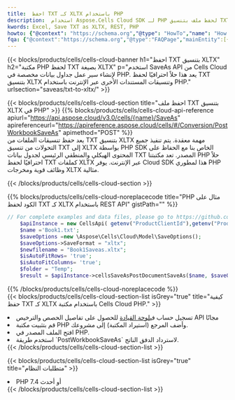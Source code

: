 ```yaml
---
title:  احفظ TXT كـ XLTX باستخدام PHP
description:  استخدام Aspose.Cells Cloud SDK لـ PHP لحفظ ملف بتنسيق TXT كملف بتنسيق XLTX.
kwords: Excel, Save TXT as XLTX, REST, PHP
howto: {"@context": "https://schema.org","@type": "HowTo","name": "How to save TXT as XLTX using the Cells Cloud PHP library.","description": "How to save TXT as XLTX using the Cells Cloud PHP library.","image": {"@type": "ImageObject"},"url": "/php/saveas/txt-to-xltx/","step": [{ "@type": "HowToStep","name": "How to save TXT as XLTX using the Cells Cloud PHP library. step 1", "image": {"@type": "ImageObject",},"url": "/php/saveas/txt-to-xltx/","text": "Register an account at <a href='https://dashboard.aspose.cloud/'>Dashboard</a> to get free API quota & authorization details",},{ "@type": "HowToStep","name": "How to save TXT as XLTX using the Cells Cloud PHP library. step 1", "image": {"@type": "ImageObject",},"url": "/php/saveas/txt-to-xltx/","text": "Install PHP library and add the reference (import the library) to your project.",},{ "@type": "HowToStep","name": "How to save TXT as XLTX using the Cells Cloud PHP library. step 1", "image": {"@type": "ImageObject",},"url": "/php/saveas/txt-to-xltx/","text": "Open the source file in PHP.",},{ "@type": "HowToStep","name": "How to save TXT as XLTX using the Cells Cloud PHP library. step 1", "image": {"@type": "ImageObject",},"url": "/php/saveas/txt-to-xltx/","text": "Use the `PostWorkbookSaveAs` method to retrieve the resulting stream.",}, ],"supply": {"@type": "HowToSupply","name": "document"},"tool": [{"@type": "HowToTool","name": "phpstorm, Visual Studio Code, Eclipse"},{"@type": "HowToTool","name": "Aspose Cells"}],"totalTime": "PT6M"}
fqa: {"@context":"https://schema.org","@type":"FAQPage","mainEntity":[{"@type":"Question","name":"Why save file as other formats file in C# using REST API?","acceptedAnswer":{"@type":"Answer","text":"Documents are encoded in many ways, and some files may be incompatible with the software you use. To open and read such files, just save them as appropriate file formats.<br/><ol><li>Install .NET SDK and add the reference (import the library) to your project.</li><li>Open the source file in C# using REST API.</li><li>Call the PostWorkbookSaveAsRequest() method, passing an output filename with required extension.</li><li>Get the result of save as a separate file.</li></ol>"}},{"@type":"Question","name":"What file formats can I save as with your C# library?","acceptedAnswer":{"@type":"Answer","text":"We support a variety of file formats for conversion using .NET library, including XLSX, Excel, xls , PDF, CSV, HTML, Markdown, XML, PNG, JPG, TIFF, Json, TXT and many more."}},{"@type":"Question","name":"What is the maximum allowed file size for conversion using this .NET library?","acceptedAnswer":{"@type":"Answer","text":"There are no file size limits for format conversions using .NET library."}}]}
---
```

{{< blocks/products/cells/cells-cloud-banner h1="احفظ TXT بتنسيق XLTX" h2="مكتبة PHP لحفظ TXT بصيغة XLTX" p="استخدم SaveAs API من Cells Cloud لإنشاء سير عمل جداول بيانات مخصصة في PHP. يعد هذا حلاً احترافيًا لحفظ TXT بتنسيق XLTX وتنسيقات المستندات الأخرى عبر الإنترنت باستخدام PHP." urlsection="saveas/txt-to-xltx/" >}}

{{< blocks/products/cells/cells-cloud-section title="احفظ ملف TXT بتنسيق XLTX في PHP" >}}
{{% blocks/products/cells/cells-cloud-api-reference apiurl="https://api.aspose.cloud/v3.0/cells/{name}/SaveAs" apireferenceurl="https://apireference.aspose.cloud/cells/#/Conversion/PostWorkbookSaveAs" apimethod="POST" %}}
<br/>
يعد حفظ تنسيقات الملفات من TXT بتنسيق XLTX مهمة معقدة. يتم تنفيذ جميع التحولات من تنسيق TXT إلى XLTX بواسطة PHP SDK الخاص بنا مع الحفاظ على المحتوى الهيكلي والمنطقي الرئيسي لجدول بيانات TXT المصدر. تعد مكتبتنا PHP حلاً احترافيًا لحفظ TXT كملفات XLTX عبر الإنترنت. يوفر Cloud SDK هذا لمطوري PHP وظائف قوية ومخرجات XLTX مثالية.

{{< /blocks/products/cells/cells-cloud-section >}}

{{% blocks/products/cells/cells-cloud-noreplacecode title="PHP مثال على الكود لحفظ TXT كـ XLTX باستخدام REST API" gistPath="" %}}
  
```php
// For complete examples and data files, please go to https://github.com/aspose-cells-cloud/aspose-cells-cloud-php/
    $apiInstance = new CellsApi( getenv("ProductClientId"),getenv("ProductClientSecret") );
    $name ='Book1.txt';
    $saveOptions =new \Aspose\Cells\Cloud\Model\SaveOptions();
    $saveOptions->SaveFormat = "xltx";
    $newfilename = "Book1Saveas.xltx";
    $isAutoFitRows= 'true';
    $isAutoFitColumns= 'true';
    $folder = "Temp";
    $result = $apiInstance->cellsSaveAsPostDocumentSaveAs($name, $saveOptions, $newfilename,$isAutoFitRows, $isAutoFitColumns, $folder);
```
  
{{% /blocks/products/cells/cells-cloud-noreplacecode %}}
<br/>
{{< blocks/products/cells/cells-cloud-section-list isGrey="true" title="كيفية حفظ TXT كـ XLTX باستخدام مكتبة Cells Cloud PHP." >}}
<li> تسجيل حساب في<a href="https://dashboard.aspose.cloud/">لوحة القيادة</a> للحصول على تفاصيل الحصص والترخيص API مجانًا</li>
<li>قم بتثبيت مكتبة PHP وأضف المرجع (استيراد المكتبة) إلى مشروعك.</li>
<li>افتح الملف المصدر في PHP.</li>
<li>استخدم طريقة `PostWorkbookSaveAs` لاسترداد الدفق الناتج.</li>
{{< /blocks/products/cells/cells-cloud-section-list >}}

{{< blocks/products/cells/cells-cloud-section-list isGrey="true" title="متطلبات النظام" >}}
<li>PHP 7.4 أو أحدث</li>
{{< /blocks/products/cells/cells-cloud-section-list >}}
